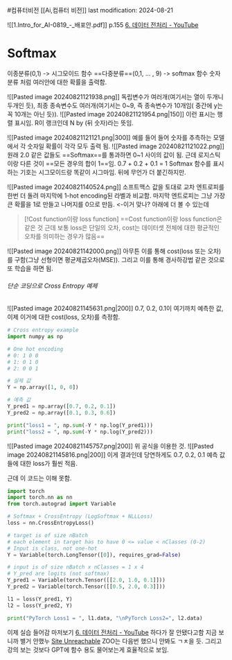 #컴퓨터비전 
[[Ai,컴퓨터 비전]]
last modification: 2024-08-21

![[1.Intro_for_AI-0819_-_배포안.pdf]]
p.155
[6. 데이터 전처리 - YouTube](https://www.youtube.com/watch?v=UrtxT79RVo8)
# Softmax
 이종분류(0,1) -> 시그모이드 함수
 ==다중분류==(0,1, ... , 9) -> softmax 함수
숫자 분류 처럼 여러안에 대한 확률을 출력함.

![[Pasted image 20240821121938.png]]
독립변수가 여러개(여기서는 열이 두개니 두개인 듯), 최종 종속변수도 여러개(여기서는 0~9, 즉 종속변수가 10개임( 중간에 y는 꼭 10개는 아닌 듯)).
![[Pasted image 20240821121954.png|150]]
이런 표시는 행렬 표시임.
R이 랭크인데 N by (뒤 숫자)라는 뜻임.

![[Pasted image 20240821121121.png|300]]
예를 들어 들어 숫자를 추측하는 모델에서 각 숫자일 확률이 각각 모두 출력 됨.
![[Pasted image 20240821121022.png]]
원래 2.0 같은 값들도 ==Softmax==를 통과하면 0~1 사이의 값이 됨. 근데 로지스틱이랑 다른 것이 ==모든 경우의 합이 1==임. 0.7 + 0.2 + 0.1 = 1
Softmax 함수를 표시하는 기호는 시그모이드랑 똑같이 시그마임. 뒤에 무언가 더 붙긴하지만.

![[Pasted image 20240821140524.png]]
소프트맥스 값을 토대로 교차 엔트로피를 한번 더 돌려 마지막에 1-hot encoding된 라벨과 비교함.
마지막 엔트로피는 그냥 가장 큰 확률을 1로 만들고 나머지를 0으로 만듬. <-이거 맞나?
아래에 더 볼 수 있는데

> [!Cost function이랑 loss function]
> ==Cost function이랑 loss function은 같은 것 
> 근데 보통 loss은 단일의 오차, cost는 데이터셋 전체에 대한 평균적인 오차를 의미하는 경우가 많음==

![[Pasted image 20240821142000.png]]
아무튼 이를 통해 cost(loss 또는 오차)를 구함(그냥 선형이면 평균제곱오차(MSE)). 그리고 이를 통해 경사하강법 같은 것으로 또 학습을 하면 됨.


###### 단순 코딩으로 Cross Entropy 예제
![[Pasted image 20240821145631.png|200]]
0.7, 0.2, 0.1이 여기까치 예측한 값, 이제 이거에 대한  cost(loss, 오차)를 측정함.
```python
# Cross entropy example
import numpy as np

# One hot encoding
# 0: 1 0 0
# 1: 0 1 0
# 2: 0 0 1

# 실제 값
Y = np.array([1, 0, 0])

# 예측 값
Y_pred1 = np.array([0.7, 0.2, 0.1])
Y_pred2 = np.array([0.1, 0.3, 0.6])

print("loss1 = ", np.sum(-Y * np.log(Y_pred1)))
print("loss2 = ", np.sum(-Y * np.log(Y_pred2)))
```
![[Pasted image 20240821145757.png|200]]
위 공식을 이용한 것.
![[Pasted image 20240821145816.png|200]]
이게 결과인데 당연하게도 0.7, 0.2, 0.1 예측 값들에 대한 loss가 훨씬 적음.

근데 이 코드는 이해 못함.
```python
import torch
import torch.nn as nn
from torch.autograd import Variable

# Softmax + CrossEntropy (LogSoftmax + NLLLoss)
loss = nn.CrossEntropyLoss()

# target is of size nBatch
# each element in target has to have 0 <= value < nClasses (0-2)
# Input is class, not one-hot
Y = Variable(torch.LongTensor([0]), requires_grad=False)

# input is of size nBatch x nClasses = 1 x 4
# Y_pred are logits (not softmax)
Y_pred1 = Variable(torch.Tensor([[2.0, 1.0, 0.1]]))
Y_pred2 = Variable(torch.Tensor([[0.5, 2.0, 0.3]]))

l1 = loss(Y_pred1, Y)
l2 = loss(Y_pred2, Y)

print("PyTorch Loss1 = ", l1.data, "\nPyTorch Loss2=", l2.data)
```

이제 실습 들어감
마저보기 [6. 데이터 전처리 - YouTube](https://www.youtube.com/watch?v=UrtxT79RVo8&t=5s)
하다가 잘 안됐다고함
지금 보니까 별거 안했누
[Site Unreachable](https://colab.research.google.com/drive/1TZZVFWFddhoJF7f7vR1KTmOaUsOxytPn?hl=ko#scrollTo=8iW0V1MtnOcE)
ZOO는 다음번 했으니 안봐도 ㄱㅊ을 듯. 그리고 강의 보는 것보다 GPT에 함수 용도 물어보는게 효율적으로 보임.
